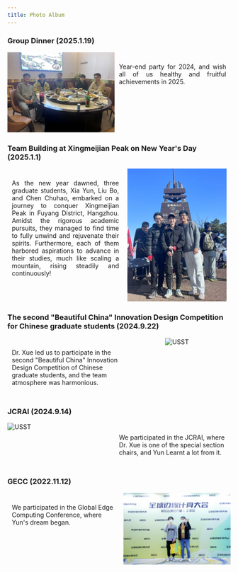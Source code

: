 ```yaml
---
title: Photo Album
---
```



###  Group Dinner  (2025.1.19)
<div style="display: flex; align-items: flex-start;">
    <div style="flex: 1; text-align: left;">
        <img src="../pic/聚餐.jpg" alt="USST" style="width: auto; max-height: 300px; height: auto;">
    </div>
    <div style="flex: 1; padding: 10px;">
        <p style="text-align: justify;">Year-end party for 2024, and wish all of us healthy and fruitful achievements in 2025.</p>
    </div>
</div>


### Team Building at Xingmeijian Peak on New Year's Day (2025.1.1)
<div style="display: flex; align-items: flex-start;">
    <div style="flex: 1; padding: 10px;">
        <p style="text-align: justify;">As the new year dawned, three graduate students, Xia Yun, Liu Bo, and Chen Chuhao, embarked on a journey to conquer 
         Xingmeijian Peak in Fuyang District, Hangzhou. Amidst the rigorous academic pursuits, they managed to find time to fully unwind and 
          rejuvenate their spirits. Furthermore, each of them harbored aspirations to advance in their studies, much like scaling a mountain, 
           rising steadily and continuously!</p>
    </div>
    <div style="flex: 1; text-align: center;">
        <img src="../pic/杏梅尖.jpg" alt="USST" style="width: auto; max-height: 300px; height: auto;">
    </div>
</div>


### The second "Beautiful China" Innovation Design Competition for Chinese graduate students (2024.9.22)
<div style="display: flex; align-items: flex-start;">
    <div style="flex: 1; padding: 10px;">
        <p>Dr. Xue led us to participate in the second "Beautiful China" Innovation Design Competition of Chinese graduate students, and the team atmosphere was harmonious.</p>
    </div>
    <div style="flex: 1; text-align: center;">
        <img src="../pic/2024-2.jpg" alt="USST" style="width: 100%; max-height: 300px; height: auto;">
    </div>
</div>


### JCRAI (2024.9.14)
<div style="display: flex; align-items: flex-start;">
    <div style="flex: 1; text-align: left;">  <!-- 修改为左对齐 -->
        <img src="../pic/2024-1.jpg" alt="USST" style="width: 100%; max-height: 300px; height: auto;">
    </div>
    <div style="flex: 1; padding: 10px;">
        <p>We participated in the JCRAI, where Dr. Xue is one of the special section chairs, and Yun Learnt a lot from it.</p>
    </div>
</div>

### GECC (2022.11.12)
<div style="display: flex; align-items: flex-start;">
    <div style="flex: 1; padding: 10px;">
        <p>We participated in the Global Edge Computing Conference, where Yun's dream began.</p>
    </div>
    <div style="flex: 1; text-align: center;">
        <img src="../pic/2022-1.jpg" alt="USST" style="width: 100%; max-height: 300px; height: auto;">
    </div>
</div>


<!-- ---
title: album
---

# Image Gallery

<div style="display: flex; align-items: center;">
    <img src="../pic/2024-2.jpg" alt="Image 1 Description" style="width: 300px; margin-right: 20px;">
    <div>
        ## Image 1 Title
        This is the description for Image 1. Here you can provide more background information or related content.
    </div>
</div>

---

<div style="display: flex; flex-direction: row-reverse; align-items: center;">
    <img src="../pic/2024-1.jpg" alt="Image 2 Description" style="width: 300px; margin-left: 20px;">
    <div>
        ## Image 2 Title
        This is the description for Image 2. You can also add some interesting facts or related information here.
    </div>
</div>

---

<div style="display: flex; align-items: center;">
    <img src="../pic/2022-1.jpg" alt="Image 3 Description" style="width: 300px; margin-right: 20px;">
    <div>
        ## Image 3 Title
        This is the description for Image 3. You can add more details here, or describe the importance of this image.
    </div>
</div>

---
 -->
